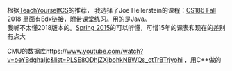 根据[TeachYourselfCS](https://github.com/izackwu/TeachYourselfCS-CN)的推荐，
我选择了Joe Hellerstein的课程：[CS186 Fall 2018](https://sites.google.com/site/cs186fall2018/)   里面有Edx链接，附带课堂练习。用的是Java。    
我听不太懂2018版本的。[Spring 2015](https://www.youtube.com/playlist?list=PLhMnuBfGeCDPtyC9kUf_hG_QwjYzZ0Am1)的可以听懂，可惜15年的课表和现在的差别有点大


CMU的数据库https://www.youtube.com/watch?v=oeYBdghaIjc&list=PLSE8ODhjZXjbohkNBWQs_otTrBTrjyohi ，用C++做的